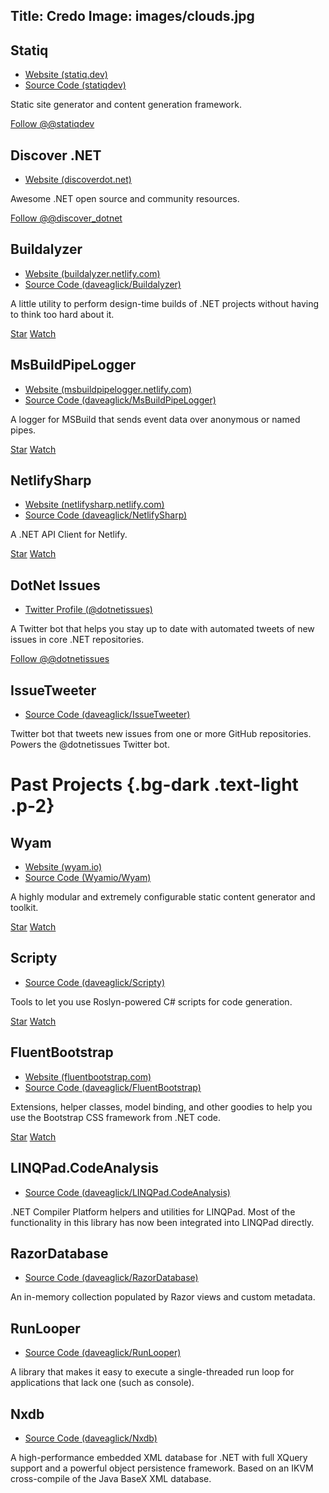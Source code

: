 Title: Credo
Image: images/clouds.jpg
---

## Statiq
* [Website (statiq.dev)](https://statiq.dev)
* [Source Code (statiqdev)](https://github.com/statiqdev)

Static site generator and content generation framework.

<p>
    <a href="https://twitter.com/statiqdev" class="twitter-follow-button" data-show-count="false" data-size="large">Follow @@statiqdev</a>
</p>

## Discover .NET
* [Website (discoverdot.net)](https://discoverdot.net)

Awesome .NET open source and community resources.

<p>
    <a href="https://twitter.com/discover_dotnet" class="twitter-follow-button" data-show-count="false" data-size="large">Follow @@discover_dotnet</a>
</p>

## Buildalyzer
* [Website (buildalyzer.netlify.com)](https://buildalyzer.netlify.com/)
* [Source Code (daveaglick/Buildalyzer)](https://github.com/daveaglick/Buildalyzer)

A little utility to perform design-time builds of .NET projects without having to think too hard about it. 

<p>
    <a class="github-button" href="https://github.com/daveaglick/Buildalyzer" data-icon="octicon-star" data-style="mega" data-count-href="/daveaglick/Buildalyzer/stargazers" data-count-api="/repos/daveaglick/Buildalyzer#stargazers_count" data-count-aria-label="# stargazers on GitHub" aria-label="Star daveaglick/Buildalyzer on GitHub">Star</a> <a class="github-button" href="https://github.com/daveaglick/Buildalyzer" data-icon="octicon-eye" data-style="mega" data-count-href="/daveaglick/Buildalyzer/watchers" data-count-api="/repos/daveaglick/Buildalyzer#subscribers_count" data-count-aria-label="# watchers on GitHub" aria-label="Watch daveaglick/Buildalyzer on GitHub">Watch</a>
</p>

## MsBuildPipeLogger
* [Website (msbuildpipelogger.netlify.com)](https://msbuildpipelogger.netlify.com/)
* [Source Code (daveaglick/MsBuildPipeLogger)](https://github.com/daveaglick/MsBuildPipeLogger)

A logger for MSBuild that sends event data over anonymous or named pipes.

<p>
    <a class="github-button" href="https://github.com/daveaglick/MsBuildPipeLogger" data-icon="octicon-star" data-style="mega" data-count-href="/daveaglick/Buildalyzer/stargazers" data-count-api="/repos/daveaglick/MsBuildPipeLogger#stargazers_count" data-count-aria-label="# stargazers on GitHub" aria-label="Star daveaglick/MsBuildPipeLogger on GitHub">Star</a> <a class="github-button" href="https://github.com/daveaglick/MsBuildPipeLogger" data-icon="octicon-eye" data-style="mega" data-count-href="/daveaglick/MsBuildPipeLogger/watchers" data-count-api="/repos/daveaglick/MsBuildPipeLogger#subscribers_count" data-count-aria-label="# watchers on GitHub" aria-label="Watch daveaglick/MsBuildPipeLogger on GitHub">Watch</a>
</p>

## NetlifySharp
* [Website (netlifysharp.netlify.com)](http://netlifysharp.netlify.com/)
* [Source Code (daveaglick/NetlifySharp)](https://github.com/daveaglick/NetlifySharp)

A .NET API Client for Netlify.

<p>
    <a class="github-button" href="https://github.com/daveaglick/NetlifySharp" data-icon="octicon-star" data-style="mega" data-count-href="/daveaglick/NetlifySharp/stargazers" data-count-api="/repos/daveaglick/NetlifySharp#stargazers_count" data-count-aria-label="# stargazers on GitHub" aria-label="Star daveaglick/NetlifySharp on GitHub">Star</a> <a class="github-button" href="https://github.com/daveaglick/NetlifySharp" data-icon="octicon-eye" data-style="mega" data-count-href="/daveaglick/NetlifySharp/watchers" data-count-api="/repos/daveaglick/NetlifySharp#subscribers_count" data-count-aria-label="# watchers on GitHub" aria-label="Watch daveaglick/NetlifySharp on GitHub">Watch</a>
</p>

## DotNet Issues
* [Twitter Profile (@dotnetissues)](https://twitter.com/@dotnetissues)

A Twitter bot that helps you stay up to date with automated tweets of new issues in core .NET repositories. 

<p>
    <a href="https://twitter.com/dotnetissues" class="twitter-follow-button" data-show-count="false" data-size="large">Follow @@dotnetissues</a>    
</p>

## IssueTweeter
* [Source Code (daveaglick/IssueTweeter)](https://github.com/daveaglick/IssueTweeter)

Twitter bot that tweets new issues from one or more GitHub repositories. Powers the @dotnetissues Twitter bot.

# Past Projects {.bg-dark .text-light .p-2}

## Wyam
* [Website (wyam.io)](https://wyam.io)
* [Source Code (Wyamio/Wyam)](https://github.com/Wyamio/Wyam)

A highly modular and extremely configurable static content generator and toolkit.

<p>
    <a class="github-button" href="https://github.com/Wyamio/Wyam" data-icon="octicon-star" data-style="mega" data-count-href="/Wyamio/Wyam/stargazers" data-count-api="/repos/Wyamio/Wyam#stargazers_count" data-count-aria-label="# stargazers on GitHub" aria-label="Star Wyamio/Wyam on GitHub">Star</a> <a class="github-button" href="https://github.com/Wyamio/Wyam" data-icon="octicon-eye" data-style="mega" data-count-href="/Wyamio/Wyam/watchers" data-count-api="/repos/Wyamio/Wyam#subscribers_count" data-count-aria-label="# watchers on GitHub" aria-label="Watch Wyamio/Wyam on GitHub">Watch</a>
</p>

## Scripty
* [Source Code (daveaglick/Scripty)](https://github.com/daveaglick/Scripty)

Tools to let you use Roslyn-powered C# scripts for code generation.

<p>
    <a class="github-button" href="https://github.com/daveaglick/Scripty" data-icon="octicon-star" data-style="mega" data-count-href="/daveaglick/Scripty/stargazers" data-count-api="/repos/daveaglick/Scripty#stargazers_count" data-count-aria-label="# stargazers on GitHub" aria-label="Star daveaglick/Scripty on GitHub">Star</a> <a class="github-button" href="https://github.com/daveaglick/Scripty" data-icon="octicon-eye" data-style="mega" data-count-href="/daveaglick/Scripty/watchers" data-count-api="/repos/daveaglick/Scripty#subscribers_count" data-count-aria-label="# watchers on GitHub" aria-label="Watch daveaglick/Scripty on GitHub">Watch</a>
</p>

## FluentBootstrap
* [Website (fluentbootstrap.com)](http://fluentbootstrap.com/)
* [Source Code (daveaglick/FluentBootstrap)](https://github.com/daveaglick/FluentBootstrap)

Extensions, helper classes, model binding, and other goodies to help you use the Bootstrap CSS framework from .NET code.

<p>
    <a class="github-button" href="https://github.com/daveaglick/FluentBootstrap" data-icon="octicon-star" data-style="mega" data-count-href="/daveaglick/FluentBootstrap/stargazers" data-count-api="/repos/daveaglick/FluentBootstrap#stargazers_count" data-count-aria-label="# stargazers on GitHub" aria-label="Star daveaglick/FluentBootstrap on GitHub">Star</a> <a class="github-button" href="https://github.com/daveaglick/FluentBootstrap" data-icon="octicon-eye" data-style="mega" data-count-href="/daveaglick/FluentBootstrap/watchers" data-count-api="/repos/daveaglick/FluentBootstrap#subscribers_count" data-count-aria-label="# watchers on GitHub" aria-label="Watch daveaglick/FluentBootstrap on GitHub">Watch</a>
</p>

## LINQPad.CodeAnalysis
* [Source Code (daveaglick/LINQPad.CodeAnalysis)](https://github.com/daveaglick/LINQPad.CodeAnalysis)

.NET Compiler Platform helpers and utilities for LINQPad. Most of the functionality in this library has now been integrated into LINQPad directly.

## RazorDatabase
* [Source Code (daveaglick/RazorDatabase)](https://github.com/daveaglick/RazorDatabase)

An in-memory collection populated by Razor views and custom metadata.

## RunLooper
* [Source Code (daveaglick/RunLooper)](https://github.com/daveaglick/RunLooper)

A library that makes it easy to execute a single-threaded run loop for applications that lack one (such as console).

## Nxdb
* [Source Code (daveaglick/Nxdb)](https://github.com/daveaglick/Nxdb)

A high-performance embedded XML database for .NET with full XQuery support and a powerful object persistence framework. Based on an IKVM cross-compile of the Java BaseX XML database.

<script async defer id="github-bjs" src="https://buttons.github.io/buttons.js"></script>
<script>!function(d,s,id){var js,fjs=d.getElementsByTagName(s)[0],p=/^http:/.test(d.location)?'http':'https';if(!d.getElementById(id)){js=d.createElement(s);js.id=id;js.src=p+'://platform.twitter.com/widgets.js';fjs.parentNode.insertBefore(js,fjs);}}(document, 'script', 'twitter-wjs');</script>